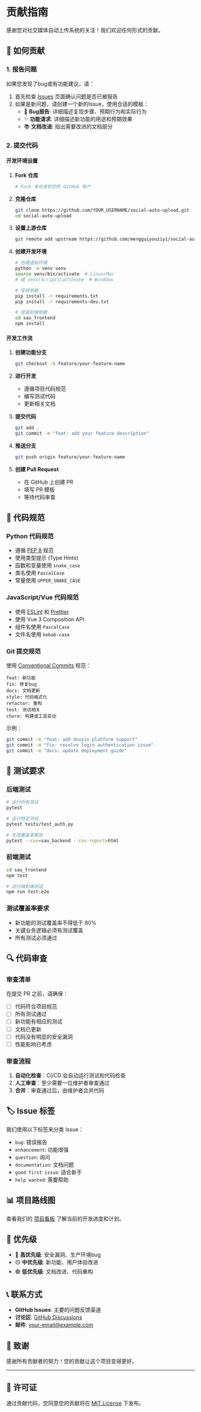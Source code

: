 # 贡献指南

感谢您对社交媒体自动上传系统的关注！我们欢迎任何形式的贡献。

## 🤝 如何贡献

### 1. 报告问题

如果您发现了bug或有功能建议，请：

1. 首先检查 [Issues](https://github.com/mengguiyouziyi/social-auto-upload/issues) 页面确认问题是否已被报告
2. 如果是新问题，请创建一个新的Issue，使用合适的模板：
   - 🐛 **Bug报告**: 详细描述复现步骤、预期行为和实际行为
   - ✨ **功能请求**: 详细描述新功能的用途和预期效果
   - 📚 **文档改进**: 指出需要改进的文档部分

### 2. 提交代码

#### 开发环境设置

1. **Fork 仓库**
   ```bash
   # Fork 本仓库到您的 GitHub 账户
   ```

2. **克隆仓库**
   ```bash
   git clone https://github.com/YOUR_USERNAME/social-auto-upload.git
   cd social-auto-upload
   ```

3. **设置上游仓库**
   ```bash
   git remote add upstream https://github.com/mengguiyouziyi/social-auto-upload.git
   ```

4. **创建开发环境**
   ```bash
   # 创建虚拟环境
   python -m venv venv
   source venv/bin/activate  # Linux/Mac
   # 或 venv\Scripts\activate  # Windows

   # 安装依赖
   pip install -r requirements.txt
   pip install -r requirements-dev.txt

   # 安装前端依赖
   cd sau_frontend
   npm install
   ```

#### 开发工作流

1. **创建功能分支**
   ```bash
   git checkout -b feature/your-feature-name
   ```

2. **进行开发**
   - 遵循项目代码规范
   - 编写测试代码
   - 更新相关文档

3. **提交代码**
   ```bash
   git add .
   git commit -m "feat: add your feature description"
   ```

4. **推送分支**
   ```bash
   git push origin feature/your-feature-name
   ```

5. **创建 Pull Request**
   - 在 GitHub 上创建 PR
   - 填写 PR 模板
   - 等待代码审查

## 📝 代码规范

### Python 代码规范

- 遵循 [PEP 8](https://www.python.org/dev/peps/pep-0008/) 规范
- 使用类型提示 (Type Hints)
- 函数和变量使用 `snake_case`
- 类名使用 `PascalCase`
- 常量使用 `UPPER_SNAKE_CASE`

### JavaScript/Vue 代码规范

- 使用 [ESLint](https://eslint.org/) 和 [Prettier](https://prettier.io/)
- 使用 Vue 3 Composition API
- 组件名使用 `PascalCase`
- 文件名使用 `kebab-case`

### Git 提交规范

使用 [Conventional Commits](https://www.conventionalcommits.org/) 规范：

```
feat: 新功能
fix: 修复bug
docs: 文档更新
style: 代码格式化
refactor: 重构
test: 测试相关
chore: 构建或工具变动
```

示例：
```bash
git commit -m "feat: add douyin platform support"
git commit -m "fix: resolve login authentication issue"
git commit -m "docs: update deployment guide"
```

## 🧪 测试要求

### 后端测试

```bash
# 运行所有测试
pytest

# 运行特定测试
pytest tests/test_auth.py

# 生成覆盖率报告
pytest --cov=sau_backend --cov-report=html
```

### 前端测试

```bash
cd sau_frontend
npm test

# 运行端到端测试
npm run test:e2e
```

### 测试覆盖率要求

- 新功能的测试覆盖率不得低于 80%
- 关键业务逻辑必须有测试覆盖
- 所有测试必须通过

## 🔍 代码审查

### 审查清单

在提交 PR 之前，请确保：

- [ ] 代码符合项目规范
- [ ] 所有测试通过
- [ ] 新功能有相应的测试
- [ ] 文档已更新
- [ ] 代码没有明显的安全漏洞
- [ ] 性能影响已考虑

### 审查流程

1. **自动化检查**：CI/CD 会自动运行测试和代码检查
2. **人工审查**：至少需要一位维护者审查通过
3. **合并**：审查通过后，由维护者合并代码

## 🏷️ Issue 标签

我们使用以下标签来分类 Issue：

- `bug`: 错误报告
- `enhancement`: 功能增强
- `question`: 询问
- `documentation`: 文档问题
- `good first issue`: 适合新手
- `help wanted`: 需要帮助

## 📊 项目路线图

查看我们的 [项目看板](https://github.com/mengguiyouziyi/social-auto-upload/projects) 了解当前的开发进度和计划。

## 🎯 优先级

- 🔴 **高优先级**: 安全漏洞、生产环境bug
- 🟡 **中优先级**: 新功能、用户体验改进
- 🟢 **低优先级**: 文档改进、代码重构

## 📞 联系方式

- **GitHub Issues**: 主要的问题反馈渠道
- **讨论区**: [GitHub Discussions](https://github.com/mengguiyouziyi/social-auto-upload/discussions)
- **邮件**: your-email@example.com

## 🙏 致谢

感谢所有贡献者的努力！您的贡献让这个项目变得更好。

---

## 📄 许可证

通过贡献代码，您同意您的贡献将在 [MIT License](LICENSE) 下发布。